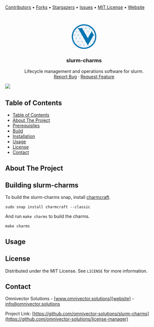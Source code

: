 [contributors-url]: https://github.com/omnivector-solutions/slurm-charms/graphs/contributors
[forks-url]: https://github.com/omnivector-solutions/slurm-charms/network/members
[stars-url]: https://github.com/omnivector-solutions/slurm-charms/stargazers
[issues-url]: https://github.com/omnivector-solutions/slurm-charms/issues
[license-url]: https://github.com/omnivector-solutions/slurm-charms/blob/master/LICENSE
[website]: https://www.omnivector.solutions

[Contributors][contributors-url] •
[Forks][forks-url] •
[Stargazers][stars-url] •
[Issues][issues-url] •
[MIT License][license-url] •
[Website][website]

<!-- PROJECT LOGO -->
<br />
<p align="center">
  <a href="https://github.com/omnivector-solutions/slurm-charms">
    <img src=".images/logo.png" alt="Logo" width="80" height="80">
  </a>

  <h3 align="center">slurm-charms</h3>

  <p align="center">
    Lifecycle management and operations software for slurm.
    <br />
    <a href="https://github.com/omnivector-solutions/slurm-charms/issues">Report Bug</a>
    ·
    <a href="https://github.com/omnivector-solutions/slurm-charms/issues">Request Feature</a>
  </p>
</p>

[![](https://github.com/omnivector-solutions/slurm-charms/workflows/TestBuildReleaseEdge/badge.svg)](https://github.com/omnivector-solutions/license-manager-simulator/actions?query=workflow%3ATestBuildReleaseEdge)

<!-- TABLE OF CONTENTS -->

## Table of Contents

- [Table of Contents](#table-of-contents)
- [About The Project](#about-the-project)
- [Prerequisites](#prerequisites)
- [Build](#build)
- [Installation](#installation)
- [Usage](#usage)
- [License](#license)
- [Contact](#contact)

<!-- ABOUT THE PROJECT -->

## About The Project

## Building slurm-charms
To build the slurm-charms snap, install [charmcraft](https://github.com/canonical/charmcraft).

    sudo snap install charmcraft --classic

And run `make charms` to build the charms.

    make charms


## Usage


## License
Distributed under the MIT License. See `LICENSE` for more information.


## Contact
Omnivector Solutions - [www.omnivector.solutions][website] - <info@omnivector.solutions>

Project Link: [https://github.com/omnivector-solutions/slurm-charms](https://github.com/omnivector-solutions/license-manager)
